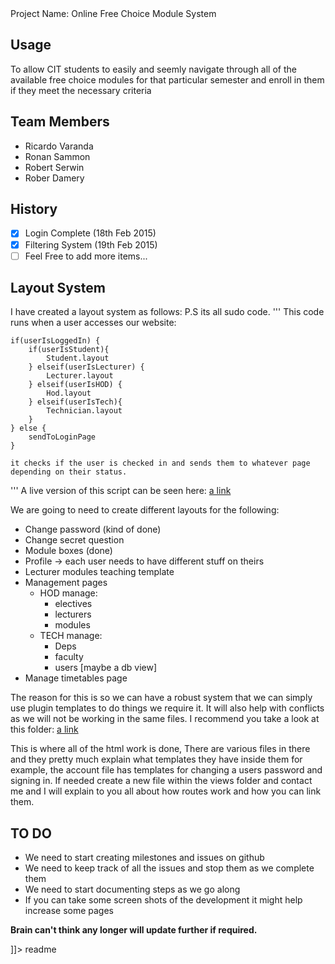 <snippet>
  <content><![CDATA[
# ${1:CIT 3rd Year Project OMS}

Project Name: Online Free Choice Module System

## Usage

To allow CIT students to easily and seemly navigate through all of the available free choice modules for that particular semester and enroll in them if they meet the necessary criteria

## Team Members

- Ricardo Varanda
- Ronan Sammon
- Robert Serwin
- Rober Damery

## History

- [x] Login Complete (18th Feb 2015)
- [x] Filtering System (19th Feb 2015)
- [ ] Feel Free to add more items...

## Layout System

I have created a layout system as follows:
P.S its all sudo code.
'''
	This code runs when a user accesses our website:

	if(userIsLoggedIn) {
		if(userIsStudent){
        	Student.layout
        } elseif(userIsLecturer) {
        	Lecturer.layout
        } elseif(userIsHOD) {
        	Hod.layout
        } elseif(userIsTech){
            Technician.layout
        }
    } else {
    	sendToLoginPage
    }

    it checks if the user is checked in and sends them to whatever page depending on their status.

'''
A live version of this script can be seen here:
[a link](https://github.com/RicardoVaranda/Module-System/blob/master/app/controllers/HomeController.php#L5)

We are going to need to create different layouts for the following:
- Change password (kind of done)
- Change secret question
- Module boxes (done)
- Profile -> each user needs to have different stuff on theirs
- Lecturer modules teaching template
- Management pages
	- HOD manage:
		- electives
		- lecturers
		- modules
	- TECH manage:
		- Deps
		- faculty
		- users [maybe a db view]
- Manage timetables page


The reason for this is so we can have a robust system that we can simply
use plugin templates to do things we require it. It will also help
with conflicts as we will not be working in the same files. I 
recommend you take a look at this folder:
[a link](https://github.com/RicardoVaranda/Module-System/blob/master/views/)

This is where all of the html work is done, There are various files in there and
they pretty much explain what templates they have inside them for example,
the account file has templates for changing a users password and signing in.
If needed create a new file within the views folder and contact me and I will
explain to you all about how routes work and how you can link them.


## TO DO

- We need to start creating milestones and issues on github
- We need to keep track of all the issues and stop them as we complete them
- We need to start documenting steps as we go along
- If you can take some screen shots of the development it might help increase some pages


**Brain can't think any longer will update further if required.**

]]></content>
  <tabTrigger>readme</tabTrigger>
</snippet>